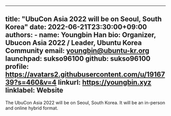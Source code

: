 
---
title: "UbuCon Asia 2022 will be on Seoul, South Korea"
date: 2022-06-21T23:30:00+09:00
authors:
    - name: Youngbin Han
      bio: Organizer, Ubucon Asia 2022 / Leader, Ubuntu Korea Community 
      email: youngbin@ubuntu-kr.org
      launchpad: sukso96100
      github: sukso96100
      profile: https://avatars2.githubusercontent.com/u/1916739?s=460&v=4
      linkurl: https://youngbin.xyz
      linklabel: Website
---

The UbuCon Asia 2022 will be on Seoul, South Korea. It will be an in-person and online hybrid format.